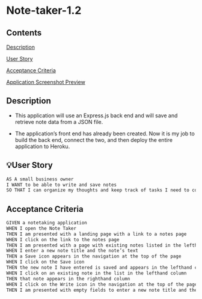 # Note-taker-1.2

## Contents

[Description](#description)

[User Story](#userstory)

[Acceptance Criteria](#acceptancecriteria)

[Application Screenshot Preview](#applicationscreenshotpreview)

## Description

- This application will use an Express.js back end and will save and retrieve note data from a JSON file.

- The application’s front end has already been created. Now it is my job to build the back end, connect the two, and then deploy the entire application to Heroku.

## 💡User Story

```md
AS A small business owner
I WANT to be able to write and save notes
SO THAT I can organize my thoughts and keep track of tasks I need to complete
```

## Acceptance Criteria

```md
GIVEN a notetaking application
WHEN I open the Note Taker
THEN I am presented with a landing page with a link to a notes page
WHEN I click on the link to the notes page
THEN I am presented with a page with existing notes listed in the lefthand column, plus empty fields to enter a new note title and the note’s text in the righthand column
WHEN I enter a new note title and the note’s text
THEN a Save icon appears in the navigation at the top of the page
WHEN I click on the Save icon
THEN the new note I have entered is saved and appears in the lefthand column with the other existing notes
WHEN I click on an existing note in the list in the lefthand column
THEN that note appears in the righthand column
WHEN I click on the Write icon in the navigation at the top of the page
THEN I am presented with empty fields to enter a new note title and the note’s text in the righthand column
```
